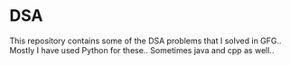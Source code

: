 # DSA

This repository contains some of the DSA problems that I solved in GFG.. Mostly I have used Python for these.. Sometimes java and cpp as well..
